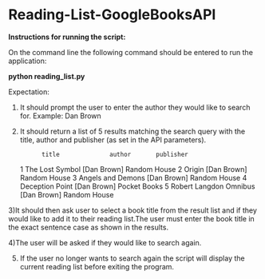 # Reading-List-GoogleBooksAPI

**Instructions for running the script:**

On the command line the following command should be entered to run the application:

**python reading_list.py**


Expectation:
1) It should prompt the user to enter the author they would like to search for. Example: Dan Brown

2) It should return a list of 5 results matching the search query with the title, author and publisher (as set in the API parameters).

             title              author       publisher
    1    The Lost Symbol       [Dan Brown]  Random House
    2    Origin                [Dan Brown]  Random House
    3  Angels and Demons       [Dan Brown]  Random House
    4  Deception Point         [Dan Brown]  Pocket Books
    5  Robert Langdon Omnibus  [Dan Brown]  Random House

3)It should then ask user to select a book title from the result list and if they would like to add it to their reading list.The user must enter the book title in the exact sentence case as shown in the results.

4)The user will be asked if they would like to search again.

5) If the user no longer wants to search again the script will display the current reading list before exiting the program.
